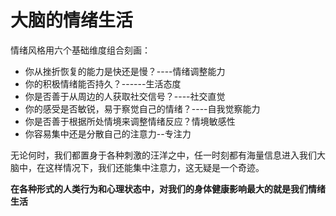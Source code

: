 # 大脑的情绪生活



情绪风格用六个基础维度组合刻画：

- 你从挫折恢复的能力是快还是慢？----情绪调整能力
- 你的积极情绪能否持久？------生活态度
- 你是否善于从周边的人获取社交信号？----社交直觉
- 你的感受是否敏锐，易于察觉自己的情绪？----自我觉察能力
- 你是否善于根据所处情境来调整情绪反应？情境敏感性
- 你容易集中还是分散自己的注意力--专注力



无论何时，我们都置身于各种刺激的汪洋之中，任一时刻都有海量信息进入我们大脑中，在这样情况下，我们还能集中注意力，这无疑是一个奇迹。

**在各种形式的人类行为和心理状态中，对我们的身体健康影响最大的就是我们情绪生活**

